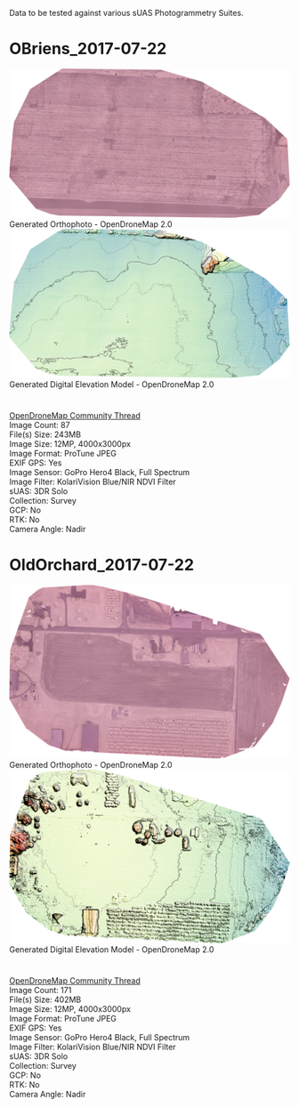 Data to be tested against various sUAS Photogrammetry Suites.  
#
# OBriens_2017-07-22
<!---![OBriens_2017-07-22 Orthophoto Preview](/datasets/OBriens_2017-07-22.png?raw=true)  
Site Orthophoto - Microsoft Image Composite Editor  --->
![OBriens_2017-07-22 Orthophoto (ODM 2.0)](/datasets/ODM2-OBriens_2017-07-22-ortho.png?raw=true)  
Generated Orthophoto - OpenDroneMap 2.0  
![OBriens_2017-07-22 Digital Elevation Model (ODM 2.0)](/datasets/ODM2-OBriens_2017-07-22-DEM.png?raw=true)  
Generated Digital Elevation Model - OpenDroneMap 2.0 
#
[OpenDroneMap Community Thread](https://community.opendronemap.org/t/obriens-field-2017-07-22/5794)  
Image Count: 87  
File(s) Size: 243MB  
Image Size: 12MP, 4000x3000px  
Image Format: ProTune JPEG  
EXIF GPS: Yes  
Image Sensor: GoPro Hero4 Black, Full Spectrum  
Image Filter: KolariVision Blue/NIR NDVI Filter  
sUAS: 3DR Solo  
Collection: Survey  
GCP: No  
RTK: No  
Camera Angle: Nadir 
#
# OldOrchard_2017-07-22
<!---![OldOrchard_2017-07-22 Orthophoto Preview](/datasets/OldOrchard_2017-07-22.png?raw=true)  
Site Orthophoto - Microsoft Image Composite Editor --->
![OldOrchard_2017-07-22 Orthophoto (ODM 2.0)](/datasets/ODM2-OldOrchard_2017-07-22-ortho.png?raw=true)  
Generated Orthophoto - OpenDroneMap 2.0  
![OldOrchard_2017-07-22 Digital Elevation Model (ODM 2.0)](/datasets/ODM2-OldOrchard_2017-07-22-DEM.png?raw=true)  
Generated Digital Elevation Model - OpenDroneMap 2.0 
#
[OpenDroneMap Community Thread](https://community.opendronemap.org/t/old-orchard-2017-07-22/5801)  
Image Count: 171  
File(s) Size: 402MB  
Image Size: 12MP, 4000x3000px  
Image Format: ProTune JPEG  
EXIF GPS: Yes  
Image Sensor: GoPro Hero4 Black, Full Spectrum  
Image Filter: KolariVision Blue/NIR NDVI Filter  
sUAS: 3DR Solo  
Collection: Survey  
GCP: No  
RTK: No  
Camera Angle: Nadir
